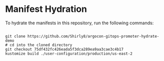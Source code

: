 
# Manifest Hydration

To hydrate the manifests in this repository, run the following commands:

```shell

git clone https://github.com/Shirly8/argocon-gitops-promoter-hydrate-demo
# cd into the cloned directory
git checkout 75df432fc426eada5f3dca289ea9aa3cae3c4b17
kustomize build ./user-configuration/production/us-east-2
```